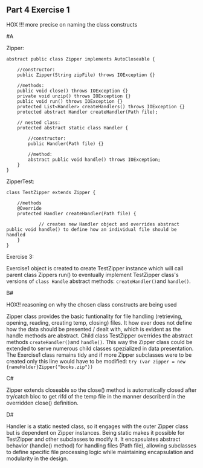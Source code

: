 ## Part 4 Exercise 1

HOX !!! more precise on naming the class constructs

#A

Zipper: 

```
abstract public class Zipper implements AutoCloseable {

    //constructor: 
    public Zipper(String zipFile) throws IOException {}

    //methods:
    public void close() throws IOException {}
    private void unzip() throws IOException {}
    public void run() throws IOException {}
    protected List<Handler> createHandlers() throws IOException {}
    protected abstract Handler createHandler(Path file);

    // nested class:
    protected abstract static class Handler {
        
        //constructor: 
        public Handler(Path file) {}

        //method: 
        abstract public void handle() throws IOException;
    }   
}

```
ZipperTest:

```
class TestZipper extends Zipper {

    //methods
    @Override 
    protected Handler createHandler(Path file) {

            // creates new Handler object and overrides abstract public void handle() to define how an individual file should be handled        
    }
} 
```
Exercise 3: 

Exercise1 object is created to create TestZipper instance which will call parent class Zippers run() to eventually implement TestZipper class's versions of `class Handle` abstract methods: `createHandler()`and `handle()`.

B#

HOX!! reasoning on why the chosen class constructs are being used

Zipper class provides the basic funtionality for file handling (retrieving, opening, reading, creating temp, closing) files. It how ever does not define how the data should be presented / dealt with, which is evident as the handle methods are abstract. Child class TestZipper overrides the abstract methods `createHandler()`and `handle()`. This way the Zipper class could be extended to serve numerous child classes spezialized in data presentation. The Exercise1 class remains tidy and if more Zipper subclasses were to be created only this line would have to be modified: 
`try (var zipper = new {nameHolder}Zipper("books.zip"))`

C#

Zipper extends closeable so the close() method is automatically closed after try/catch bloc to get rifd of the temp file in the manner describerd in the overridden close() definition.  

D#

Handler is a static nested class, so it engages with the outer Zipper class but is dependent on Zipper instances. Being static makes it possible for TestZipper and other subclasses to modify it. It encapsulates abstract behavior (handle() method) for handling files (Path file), allowing subclasses to define specific file processing logic while maintaining encapsulation and modularity in the design.
